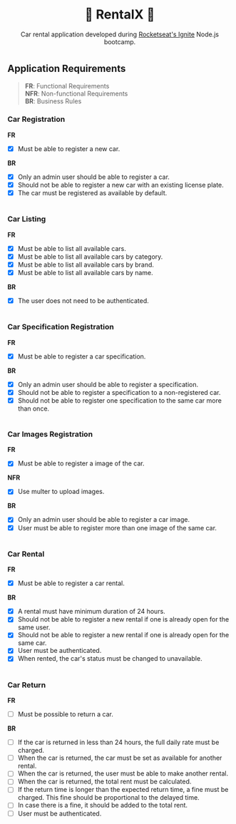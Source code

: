 <h1 align="center">🚀 RentalX 🚀</h1>

<p align="center">
Car rental application developed during <a href="https://www.rocketseat.com.br/ignite">Rocketseat's Ignite</a> Node.js bootcamp.
</p>

# 

## Application Requirements

> **FR**: Functional Requirements  
> **NFR**: Non-functional Requirements  
> **BR**: Business Rules


### Car Registration

**FR**
- [x] Must be able to register a new car.

**BR**
- [x] Only an admin user should be able to register a car.
- [x] Should not be able to register a new car with an existing license plate.
- [x] The car must be registered as available by default.

#

### Car Listing

**FR**
- [x] Must be able to list all available cars.
- [x] Must be able to list all available cars by category.
- [x] Must be able to list all available cars by brand.
- [x] Must be able to list all available cars by name.

**BR**
- [x] The user does not need to be authenticated.

#

### Car Specification Registration

**FR**
- [x] Must be able to register a car specification.

**BR**
- [x] Only an admin user should be able to register a specification.
- [x] Should not be able to register a specification to a non-registered car.
- [x] Should not be able to register one specification to the same car more than once.

#

### Car Images Registration

**FR**
- [x] Must be able to register a image of the car.

**NFR**
- [x] Use multer to upload images.

**BR**
- [x] Only an admin user should be able to register a car image.
- [x] User must be able to register more than one image of the same car.

#

### Car Rental

**FR**
- [x] Must be able to register a car rental.

**BR**
- [x] A rental must have minimum duration of 24 hours.
- [x] Should not be able to register a new rental if one is already open for the same user.
- [x] Should not be able to register a new rental if one is already open for the same car.
- [x] User must be authenticated.
- [x] When rented, the car's status must be changed to unavailable.

#

### Car Return

**FR**
- [ ] Must be possible to return a car.

**BR**
- [ ] If the car is returned in less than 24 hours, the full daily rate must be charged.
- [ ] When the car is returned, the car must be set as available for another rental.
- [ ] When the car is returned, the user must be able to make another rental.
- [ ] When the car is returned, the total rent must be calculated.
- [ ] If the return time is longer than the expected return time, a fine must be charged. This fine should be proportional to the delayed time.
- [ ] In case there is a fine, it should be added to the total rent.
- [ ] User must be authenticated.